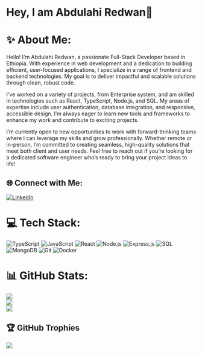 <h1>Hey, I am Abdulahi Redwan👋</h1>

# ✨ About Me:
<p>Hello! I'm Abdulahi Redwan, a passionate Full-Stack Developer based in Ethiopia. With experience in web development and a dedication to building efficient, user-focused applications, I specialize in a range of frontend and backend technologies. My goal is to deliver impactful and scalable solutions through clean, robust code.</p>

<p>I've worked on a variety of projects, from Enterprise  system, and am skilled in technologies such as React, TypeScript, Node.js, and SQL. My areas of expertise include user authentication, database integration, and responsive, accessible design. I’m always eager to learn new tools and frameworks to enhance my work and contribute to exciting projects.</p>

<p>I’m currently open to new opportunities to work with forward-thinking teams where I can leverage my skills and grow professionally. Whether remote or in-person, I’m committed to creating seamless, high-quality solutions that meet both client and user needs. Feel free to reach out if you’re looking for a dedicated software engineer who’s ready to bring your project ideas to life!</p>

## 🌐 Connect with Me:
[![LinkedIn](https://img.shields.io/badge/LinkedIn-%230077B5.svg?logo=linkedin&logoColor=white)](https://www.linkedin.com/in/abdulahi-redwan/)

# 💻 Tech Stack:
![TypeScript](https://img.shields.io/badge/typescript-%23007ACC.svg?style=for-the-badge&logo=typescript&logoColor=white)
![JavaScript](https://img.shields.io/badge/javascript-%23323330.svg?style=for-the-badge&logo=javascript&logoColor=%23F7DF1E)
![React](https://img.shields.io/badge/react-%2320232a.svg?style=for-the-badge&logo=react&logoColor=%2361DAFB)
![Node.js](https://img.shields.io/badge/node.js-%2343853D.svg?style=for-the-badge&logo=node.js&logoColor=white)
![Express.js](https://img.shields.io/badge/express.js-%23404d59.svg?style=for-the-badge&logo=express&logoColor=%2361DAFB)
![SQL](https://img.shields.io/badge/sql-%2300843e.svg?style=for-the-badge&logo=mysql&logoColor=white)
![MongoDB](https://img.shields.io/badge/MongoDB-%234ea94b.svg?style=for-the-badge&logo=mongodb&logoColor=white)
![Git](https://img.shields.io/badge/git-%23F05032.svg?style=for-the-badge&logo=git&logoColor=white)
![Docker](https://img.shields.io/badge/docker-%230db7ed.svg?style=for-the-badge&logo=docker&logoColor=white)

# 📊 GitHub Stats:
![](https://github-readme-stats.vercel.app/api?username=abdulahi-redwan&theme=dark&hide_border=false&include_all_commits=true&count_private=true)<br/>
![](https://github-readme-streak-stats.herokuapp.com/?user=abdulahi-redwan&theme=dark&hide_border=false)<br/>
![](https://github-readme-stats.vercel.app/api/top-langs/?username=abdulahi-redwan&theme=dark&hide_border=false&include_all_commits=true&count_private=true&layout=compact)

## 🏆 GitHub Trophies
![](https://github-profile-trophy.vercel.app/?username=abdulahi-redwan&theme=radical&no-frame=false&no-bg=true&margin-w=4)
